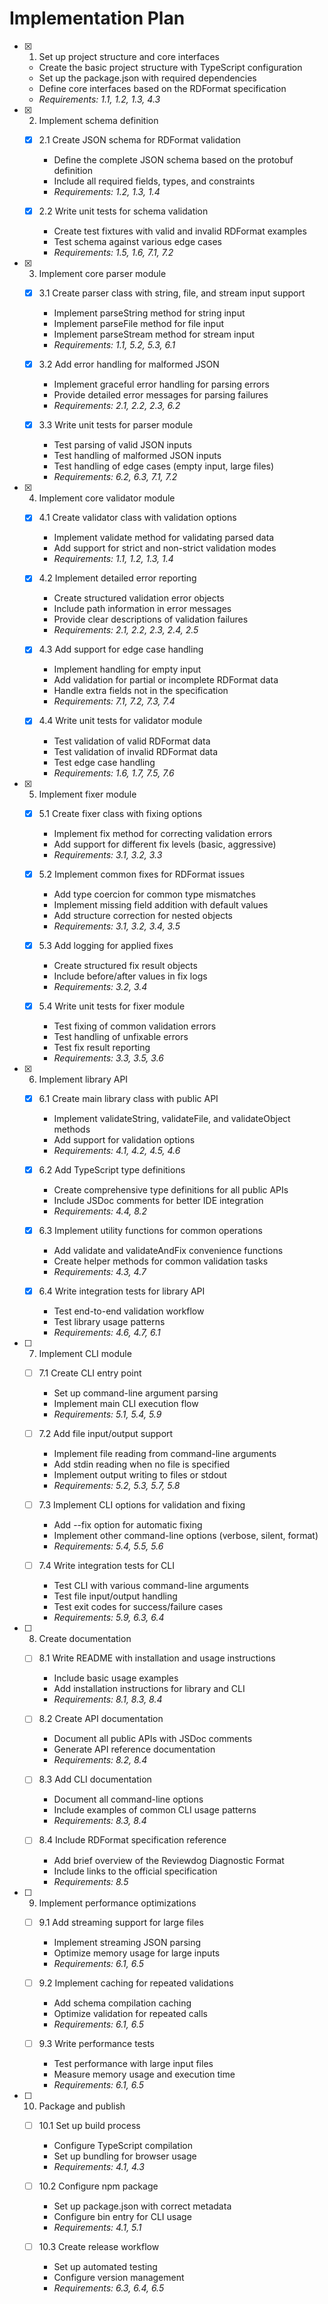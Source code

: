 # Implementation Plan

- [x] 1. Set up project structure and core interfaces
  - Create the basic project structure with TypeScript configuration
  - Set up the package.json with required dependencies
  - Define core interfaces based on the RDFormat specification
  - _Requirements: 1.1, 1.2, 1.3, 4.3_

- [x] 2. Implement schema definition
  - [x] 2.1 Create JSON schema for RDFormat validation
    - Define the complete JSON schema based on the protobuf definition
    - Include all required fields, types, and constraints
    - _Requirements: 1.2, 1.3, 1.4_
  
  - [x] 2.2 Write unit tests for schema validation
    - Create test fixtures with valid and invalid RDFormat examples
    - Test schema against various edge cases
    - _Requirements: 1.5, 1.6, 7.1, 7.2_

- [x] 3. Implement core parser module
  - [x] 3.1 Create parser class with string, file, and stream input support
    - Implement parseString method for string input
    - Implement parseFile method for file input
    - Implement parseStream method for stream input
    - _Requirements: 1.1, 5.2, 5.3, 6.1_
  
  - [x] 3.2 Add error handling for malformed JSON
    - Implement graceful error handling for parsing errors
    - Provide detailed error messages for parsing failures
    - _Requirements: 2.1, 2.2, 2.3, 6.2_
  
  - [x] 3.3 Write unit tests for parser module
    - Test parsing of valid JSON inputs
    - Test handling of malformed JSON inputs
    - Test handling of edge cases (empty input, large files)
    - _Requirements: 6.2, 6.3, 7.1, 7.2_

- [x] 4. Implement core validator module
  - [x] 4.1 Create validator class with validation options
    - Implement validate method for validating parsed data
    - Add support for strict and non-strict validation modes
    - _Requirements: 1.1, 1.2, 1.3, 1.4_
  
  - [x] 4.2 Implement detailed error reporting
    - Create structured validation error objects
    - Include path information in error messages
    - Provide clear descriptions of validation failures
    - _Requirements: 2.1, 2.2, 2.3, 2.4, 2.5_
  
  - [x] 4.3 Add support for edge case handling
    - Implement handling for empty input
    - Add validation for partial or incomplete RDFormat data
    - Handle extra fields not in the specification
    - _Requirements: 7.1, 7.2, 7.3, 7.4_
  
  - [x] 4.4 Write unit tests for validator module
    - Test validation of valid RDFormat data
    - Test validation of invalid RDFormat data
    - Test edge case handling
    - _Requirements: 1.6, 1.7, 7.5, 7.6_

- [x] 5. Implement fixer module
  - [x] 5.1 Create fixer class with fixing options
    - Implement fix method for correcting validation errors
    - Add support for different fix levels (basic, aggressive)
    - _Requirements: 3.1, 3.2, 3.3_
  
  - [x] 5.2 Implement common fixes for RDFormat issues
    - Add type coercion for common type mismatches
    - Implement missing field addition with default values
    - Add structure correction for nested objects
    - _Requirements: 3.1, 3.2, 3.4, 3.5_
  
  - [x] 5.3 Add logging for applied fixes
    - Create structured fix result objects
    - Include before/after values in fix logs
    - _Requirements: 3.2, 3.4_
  
  - [x] 5.4 Write unit tests for fixer module
    - Test fixing of common validation errors
    - Test handling of unfixable errors
    - Test fix result reporting
    - _Requirements: 3.3, 3.5, 3.6_

- [x] 6. Implement library API
  - [x] 6.1 Create main library class with public API
    - Implement validateString, validateFile, and validateObject methods
    - Add support for validation options
    - _Requirements: 4.1, 4.2, 4.5, 4.6_
  
  - [x] 6.2 Add TypeScript type definitions
    - Create comprehensive type definitions for all public APIs
    - Include JSDoc comments for better IDE integration
    - _Requirements: 4.4, 8.2_
  
  - [x] 6.3 Implement utility functions for common operations
    - Add validate and validateAndFix convenience functions
    - Create helper methods for common validation tasks
    - _Requirements: 4.3, 4.7_
  
  - [x] 6.4 Write integration tests for library API
    - Test end-to-end validation workflow
    - Test library usage patterns
    - _Requirements: 4.6, 4.7, 6.1_

- [ ] 7. Implement CLI module
  - [ ] 7.1 Create CLI entry point
    - Set up command-line argument parsing
    - Implement main CLI execution flow
    - _Requirements: 5.1, 5.4, 5.9_
  
  - [ ] 7.2 Add file input/output support
    - Implement file reading from command-line arguments
    - Add stdin reading when no file is specified
    - Implement output writing to files or stdout
    - _Requirements: 5.2, 5.3, 5.7, 5.8_
  
  - [ ] 7.3 Implement CLI options for validation and fixing
    - Add --fix option for automatic fixing
    - Implement other command-line options (verbose, silent, format)
    - _Requirements: 5.4, 5.5, 5.6_
  
  - [ ] 7.4 Write integration tests for CLI
    - Test CLI with various command-line arguments
    - Test file input/output handling
    - Test exit codes for success/failure cases
    - _Requirements: 5.9, 6.3, 6.4_

- [ ] 8. Create documentation
  - [ ] 8.1 Write README with installation and usage instructions
    - Include basic usage examples
    - Add installation instructions for library and CLI
    - _Requirements: 8.1, 8.3, 8.4_
  
  - [ ] 8.2 Create API documentation
    - Document all public APIs with JSDoc comments
    - Generate API reference documentation
    - _Requirements: 8.2, 8.4_
  
  - [ ] 8.3 Add CLI documentation
    - Document all command-line options
    - Include examples of common CLI usage patterns
    - _Requirements: 8.3, 8.4_
  
  - [ ] 8.4 Include RDFormat specification reference
    - Add brief overview of the Reviewdog Diagnostic Format
    - Include links to the official specification
    - _Requirements: 8.5_

- [ ] 9. Implement performance optimizations
  - [ ] 9.1 Add streaming support for large files
    - Implement streaming JSON parsing
    - Optimize memory usage for large inputs
    - _Requirements: 6.1, 6.5_
  
  - [ ] 9.2 Implement caching for repeated validations
    - Add schema compilation caching
    - Optimize validation for repeated calls
    - _Requirements: 6.1, 6.5_
  
  - [ ] 9.3 Write performance tests
    - Test performance with large input files
    - Measure memory usage and execution time
    - _Requirements: 6.1, 6.5_

- [ ] 10. Package and publish
  - [ ] 10.1 Set up build process
    - Configure TypeScript compilation
    - Set up bundling for browser usage
    - _Requirements: 4.1, 4.3_
  
  - [ ] 10.2 Configure npm package
    - Set up package.json with correct metadata
    - Configure bin entry for CLI usage
    - _Requirements: 4.1, 5.1_
  
  - [ ] 10.3 Create release workflow
    - Set up automated testing
    - Configure version management
    - _Requirements: 6.3, 6.4, 6.5_